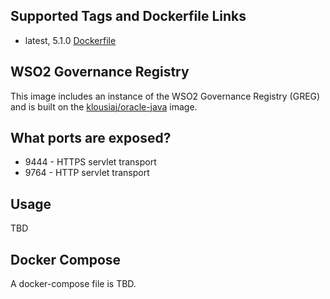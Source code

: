 ## Supported Tags and Dockerfile Links
- latest, 5.1.0 [Dockerfile](https://github.com/klousiaj/docker.wso2-greg/blob/master/Dockerfile)

## WSO2 Governance Registry
This image includes an instance of the WSO2 Governance Registry (GREG) and is built on the [klousiaj/oracle-java](https://hub.docker.com/r/klousiaj/oracle-java/) image. 

## What ports are exposed?
- 9444 - HTTPS servlet transport
- 9764 - HTTP servlet transport

## Usage
TBD

## Docker Compose
A docker-compose file is TBD.